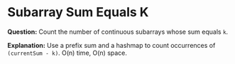 # Subarray Sum Equals K

**Question:**
Count the number of continuous subarrays whose sum equals `k`.

**Explanation:**
Use a prefix sum and a hashmap to count occurrences of `(currentSum - k)`. O(n) time, O(n) space.